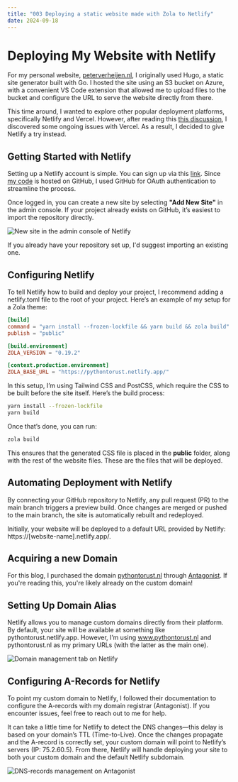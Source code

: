 ```yaml
---
title: "003 Deploying a static website made with Zola to Netlify"
date: 2024-09-18
---
```


# Deploying My Website with Netlify

For my personal website, [peterverheijen.nl](http://peterverheijen.nl), I originally used Hugo, a static site generator built with Go. I hosted the site using an S3 bucket on Azure, with a convenient VS Code extension that allowed me to upload files to the bucket and configure the URL to serve the website directly from there.

This time around, I wanted to explore other popular deployment platforms, specifically Netlify and Vercel. However, after reading this [this discussion](https://github.com/orgs/vercel/discussions/3181), I discovered some ongoing issues with Vercel. As a result, I decided to give Netlify a try instead.

## Getting Started with Netlify

Setting up a Netlify account is simple. You can sign up via this [link](https://app.netlify.com/signup). Since [my code](https://github.com/Pverheijen/pythontorust) is hosted on GitHub, I used GitHub for OAuth authentication to streamline the process.

Once logged in, you can create a new site by selecting **"Add New Site"** in the admin console. If your project already exists on GitHub, it’s easiest to import the repository directly.

![New site in the admin console of Netlify](../../../netlify-new-site.JPG)

If you already have your repository set up, I'd suggest importing an existing one. 

## Configuring Netlify

To tell Netlify how to build and deploy your project, I recommend adding a netlify.toml file to the root of your project. Here’s an example of my setup for a Zola theme:

```toml
[build]
command = "yarn install --frozen-lockfile && yarn build && zola build"
publish = "public"

[build.environment]
ZOLA_VERSION = "0.19.2"

[context.production.environment]
ZOLA_BASE_URL = "https://pythontorust.netlify.app/"
```

In this setup, I’m using Tailwind CSS and PostCSS, which require the CSS to be built before the site itself. Here’s the build process:

```bash
yarn install --frozen-lockfile
yarn build 
```

Once that’s done, you can run:

```bash
zola build
```

This ensures that the generated CSS file is placed in the **public** folder, along with the rest of the website files. These are the files that will be deployed.

## Automating Deployment with Netlify

By connecting your GitHub repository to Netlify, any pull request (PR) to the main branch triggers a preview build. Once changes are merged or pushed to the main branch, the site is automatically rebuilt and redeployed.

Initially, your website will be deployed to a default URL provided by Netlify: https://[website-name].netlify.app/.

## Acquiring a new Domain

For this blog, I purchased the domain [pythontorust.nl](pythontorust.nl) through [Antagonist](https://www.antagonist.nl/). If you're reading this, you're likely already on the custom domain!


## Setting Up Domain Alias

Netlify allows you to manage custom domains directly from their platform. By default, your site will be available at something like pythontorust.netlify.app. However, I’m using www.pythontorust.nl and pythontorust.nl as my primary URLs (with the latter as the main one).

![Domain management tab on Netlify](../../../domain-management.JPG)

## Configuring A-Records for Netlify

To point my custom domain to Netlify, I followed their documentation to configure the A-records with my domain registrar (Antagonist). If you encounter issues, feel free to reach out to me for help.

It can take a little time for Netlify to detect the DNS changes—this delay is based on your domain’s TTL (Time-to-Live). Once the changes propagate and the A-record is correctly set, your custom domain will point to Netlify’s servers (IP: 75.2.60.5). From there, Netlify will handle deploying your site to both your custom domain and the default Netlify subdomain.

![DNS-records management on Antagonist](../../../antagonist-records.JPG)